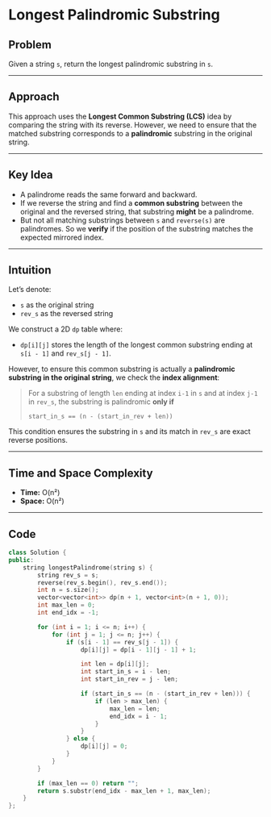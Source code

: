 # Longest Palindromic Substring

## Problem

Given a string `s`, return the longest palindromic substring in `s`.

---

## Approach

This approach uses the **Longest Common Substring (LCS)** idea by comparing the string with its reverse. However, we need to ensure that the matched substring corresponds to a **palindromic** substring in the original string.

---

## Key Idea

- A palindrome reads the same forward and backward.
- If we reverse the string and find a **common substring** between the original and the reversed string, that substring **might** be a palindrome.
- But not all matching substrings between `s` and `reverse(s)` are palindromes. So we **verify** if the position of the substring matches the expected mirrored index.

---

## Intuition

Let’s denote:
- `s` as the original string
- `rev_s` as the reversed string

We construct a 2D `dp` table where:
- `dp[i][j]` stores the length of the longest common substring ending at `s[i - 1]` and `rev_s[j - 1]`.

However, to ensure this common substring is actually a **palindromic substring in the original string**, we check the **index alignment**:

> For a substring of length `len` ending at index `i-1` in `s` and at index `j-1` in `rev_s`, the substring is palindromic **only if**
>  
> `start_in_s == (n - (start_in_rev + len))`

This condition ensures the substring in `s` and its match in `rev_s` are exact reverse positions.

---

## Time and Space Complexity

- **Time:** O(n²)
- **Space:** O(n²)

---

## Code

```cpp
class Solution {
public:
    string longestPalindrome(string s) {
        string rev_s = s;
        reverse(rev_s.begin(), rev_s.end());
        int n = s.size();
        vector<vector<int>> dp(n + 1, vector<int>(n + 1, 0));
        int max_len = 0;
        int end_idx = -1;

        for (int i = 1; i <= n; i++) {
            for (int j = 1; j <= n; j++) {
                if (s[i - 1] == rev_s[j - 1]) {
                    dp[i][j] = dp[i - 1][j - 1] + 1;

                    int len = dp[i][j];
                    int start_in_s = i - len;
                    int start_in_rev = j - len;

                    if (start_in_s == (n - (start_in_rev + len))) {
                        if (len > max_len) {
                            max_len = len;
                            end_idx = i - 1;
                        }
                    }
                } else {
                    dp[i][j] = 0;
                }
            }
        }

        if (max_len == 0) return "";
        return s.substr(end_idx - max_len + 1, max_len);
    }
};

